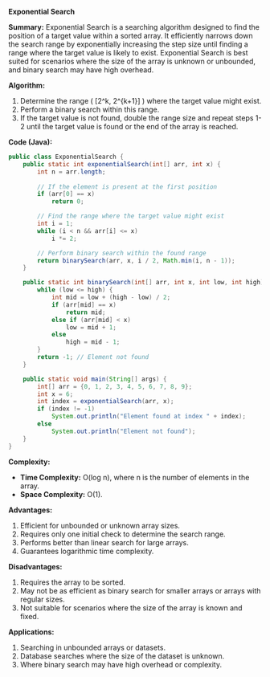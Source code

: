 **Exponential Search**

**Summary:**
Exponential Search is a searching algorithm designed to find the position of a target value within a sorted array. It efficiently narrows down the search range by exponentially increasing the step size until finding a range where the target value is likely to exist. Exponential Search is best suited for scenarios where the size of the array is unknown or unbounded, and binary search may have high overhead.

**Algorithm:**

1. Determine the range \( [2^k, 2^{k+1}] \) where the target value might exist.
2. Perform a binary search within this range.
3. If the target value is not found, double the range size and repeat steps 1-2 until the target value is found or the end of the array is reached.

**Code (Java):**

```java
public class ExponentialSearch {
    public static int exponentialSearch(int[] arr, int x) {
        int n = arr.length;
        
        // If the element is present at the first position
        if (arr[0] == x)
            return 0;

        // Find the range where the target value might exist
        int i = 1;
        while (i < n && arr[i] <= x)
            i *= 2;

        // Perform binary search within the found range
        return binarySearch(arr, x, i / 2, Math.min(i, n - 1));
    }

    public static int binarySearch(int[] arr, int x, int low, int high) {
        while (low <= high) {
            int mid = low + (high - low) / 2;
            if (arr[mid] == x)
                return mid;
            else if (arr[mid] < x)
                low = mid + 1;
            else
                high = mid - 1;
        }
        return -1; // Element not found
    }

    public static void main(String[] args) {
        int[] arr = {0, 1, 2, 3, 4, 5, 6, 7, 8, 9};
        int x = 6;
        int index = exponentialSearch(arr, x);
        if (index != -1)
            System.out.println("Element found at index " + index);
        else
            System.out.println("Element not found");
    }
}
```

**Complexity:**
- **Time Complexity:** O(log n), where n is the number of elements in the array.
- **Space Complexity:** O(1).

**Advantages:**
1. Efficient for unbounded or unknown array sizes.
2. Requires only one initial check to determine the search range.
3. Performs better than linear search for large arrays.
4. Guarantees logarithmic time complexity.

**Disadvantages:**
1. Requires the array to be sorted.
2. May not be as efficient as binary search for smaller arrays or arrays with regular sizes.
3. Not suitable for scenarios where the size of the array is known and fixed.

**Applications:**
1. Searching in unbounded arrays or datasets.
2. Database searches where the size of the dataset is unknown.
3. Where binary search may have high overhead or complexity.